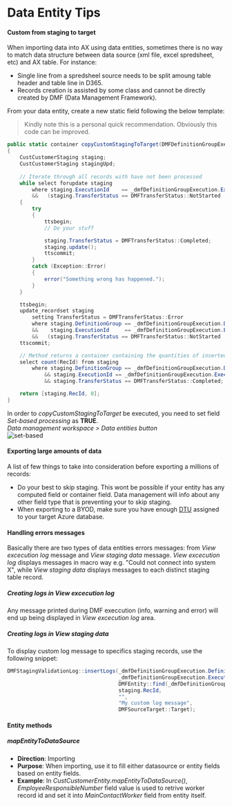 # Data Entity Tips


#### Custom from staging to target

When importing data into AX using data entities, sometimes there is no way to match data structure between data source (xml file, excel spredsheet, etc) and AX table. For instance:
  * Single line from a spredsheel source needs to be split amoung table header and table line in D365.
  * Records creation is assisted by some class and cannot be directly created by DMF (Data Management Framework).

From your data entity, create a new static field following the below template:
> Kindly note this is a personal quick recommendation. Obviously this code can be improved.

```csharp
public static container copyCustomStagingToTarget(DMFDefinitionGroupExecution _dmfDefinitionGroupExecution)
{
    CustCustomerStaging staging;
    CustCustomerStaging stagingUpd;
    
    // Iterate through all records with have not been processed
    while select forupdate staging
        where staging.ExecutionId    == _dmfDefinitionGroupExecution.ExecutionId
        &&   (staging.TransferStatus == DMFTransferStatus::NotStarted || staging.TransferStatus == DMFTransferStatus::Validated)
    {
        try
        {
            ttsbegin;
            // Do your stuff

            staging.TransferStatus = DMFTransferStatus::Completed;
            staging.update();
            ttscommit;
        }
        catch (Exception::Error)
        {
            error("Something wrong has happened.");
        }
    }    

    ttsbegin;
    update_recordset staging
        setting TransferStatus = DMFTransferStatus::Error
        where staging.DefinitionGroup == _dmfDefinitionGroupExecution.DefinitionGroup
        &&    staging.ExecutionId     == _dmfDefinitionGroupExecution.ExecutionId
        &&   (staging.TransferStatus == DMFTransferStatus::NotStarted || staging.TransferStatus == DMFTransferStatus::Validated);
    ttscommit;

    // Method returns a container containing the quantities of inserted and updated records.
    select count(RecId) from staging
        where staging.DefinitionGroup == _dmfDefinitionGroupExecution.DefinitionGroup
            && staging.ExecutionId == _dmfDefinitionGroupExecution.ExecutionId
            && staging.TransferStatus == DMFTransferStatus::Completed;

    return [staging.RecId, 0];
}
```

In order to *copyCustomStagingToTarget* be executed, you need to set field *Set-based processing* as **TRUE**.  
*Data management workspace > Data entities button*  
![set-based](https://github.com/anderson-joyle/D365O-Cheatsheet/blob/master/prints/set_base_field.PNG)

#### Exporting large amounts of data

A list of few things to take into consideration before exporting a millions of records:
* Do your best to skip staging. This wont be possible if your entity has any computed field or container field. Data management will info about any other field type that is preventing your to skip staging.
* When exporting to a BYOD, make sure you have enough [DTU](https://docs.microsoft.com/en-gb/azure/azure-sql/database/service-tiers-dtu) assigned to your target Azure database.

#### Handling errors messages

Basically there are two types of data entities errors messages: from *View excecution log* message and *View staging data* message. *View excecution log* displays messages in macro way e.g. "Could not connect into system X", while *View staging data* displays messages to each distinct staging table record.

##### Creating logs in *View excecution log*

Any message printed during DMF execcution (info, warning and error) will end up being displayed in *View excecution log* area.

##### Creating logs in *View staging data*

To display custom log message to specifics staging records, use the following snippet:  

```csharp
DMFStagingValidationLog::insertLogs(_dmfDefinitionGroupExecution.DefinitionGroup,
                                    _dmfDefinitionGroupExecution.ExecutionId,
                                    DMFEntity::find(_dmfDefinitionGroupExecution.Entity),
                                    staging.RecId,
                                    "",
                                    "My custom log message",
                                    DMFSourceTarget::Target);
```

#### Entity methods

##### mapEntityToDataSource

* **Direction**: Importing  
* **Purpose**: When importing, use it to fill either datasource or entity fields based on entity fields.  
* **Example**: In *CustCustomerEntity.mapEntityToDataSource()*, *EmployeeResponsibleNumber* field value is used to retrive worker record id and set it into *MainContactWorker* field from entity itself.
